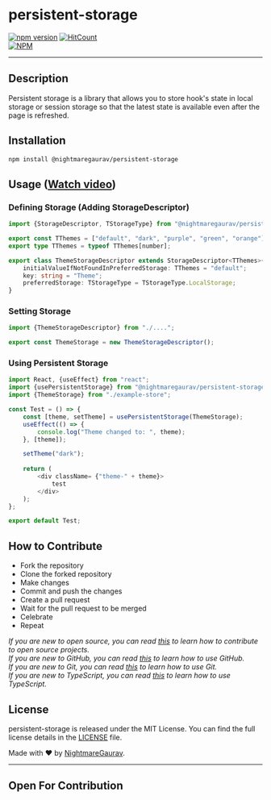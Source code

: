 # persistent-storage
[![npm version](https://badge.fury.io/js/@nightmaregaurav%2Fpersistent-storage.svg)](https://badge.fury.io/js/@nightmaregaurav%2Fpersistent-storage)
[![HitCount](https://hits.dwyl.com/nightmaregaurav/persistent-storage.svg?style=flat)](http://hits.dwyl.com/nightmaregaurav/persistent-storage)<br>
[![NPM](https://nodei.co/npm/@nightmaregaurav/persistent-storage.png?mini=true)](https://nodei.co/npm/@nightmaregaurav/persistent-storage/)
***

## Description
Persistent storage is a library that allows you to store hook's state in local storage or session storage so that the latest state is available even after the page is refreshed. 

## Installation
```bash
npm install @nightmaregaurav/persistent-storage
````

## Usage ([Watch video](https://www.youtube.com/watch?v=ZLLvKlQ8t2U))
### Defining Storage (Adding StorageDescriptor)
```typescript
import {StorageDescriptor, TStorageType} from "@nightmaregaurav/persistent-storage";

export const TThemes = ["default", "dark", "purple", "green", "orange"] as const;
export type TThemes = typeof TThemes[number];

export class ThemeStorageDescriptor extends StorageDescriptor<TThemes>{
    initialValueIfNotFoundInPreferredStorage: TThemes = "default";
    key: string = "Theme";
    preferredStorage: TStorageType = TStorageType.LocalStorage;
}
```

### Setting Storage
```typescript
import {ThemeStorageDescriptor} from "./....";

export const ThemeStorage = new ThemeStorageDescriptor();
```

### Using Persistent Storage
```typescript
import React, {useEffect} from "react";
import {usePersistentStorage} from "@nightmaregaurav/persistent-storage";
import {ThemeStorage} from "./example-store";

const Test = () => {
    const [theme, setTheme] = usePersistentStorage(ThemeStorage);
    useEffect(() => {
        console.log("Theme changed to: ", theme);
    }, [theme]);

    setTheme("dark");
    
    return (
        <div className= {"theme-" + theme}>
            test
        </div>
    );
};

export default Test;

```

## How to Contribute
* Fork the repository
* Clone the forked repository
* Make changes
* Commit and push the changes
* Create a pull request
* Wait for the pull request to be merged
* Celebrate
* Repeat

*If you are new to open source, you can read [this](https://opensource.guide/how-to-contribute/) to learn how to contribute to open source projects.*<br>
*If you are new to GitHub, you can read [this](https://guides.github.com/activities/hello-world/) to learn how to use GitHub.*<br>
*If you are new to Git, you can read [this](https://www.atlassian.com/git/tutorials/learn-git-with-bitbucket-cloud) to learn how to use Git.*<br>
*If you are new to TypeScript, you can read [this](https://www.typescriptlang.org/docs/handbook/typescript-in-5-minutes.html) to learn how to use TypeScript.*<br>


## License
persistent-storage is released under the MIT License. You can find the full license details in the [LICENSE](LICENSE) file.

Made with ❤️ by [NightmareGaurav](https://github.com/nightmaregaurav).

---
Open For Contribution
---

